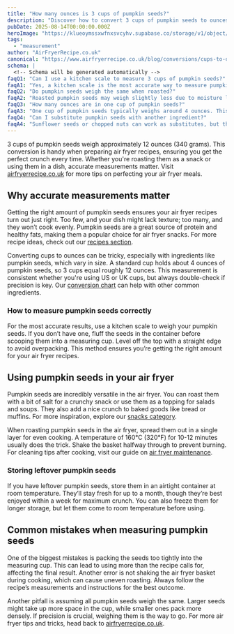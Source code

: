 ```yaml
---
title: "How many ounces is 3 cups of pumpkin seeds?"
description: "Discover how to convert 3 cups of pumpkin seeds to ounces for perfect air fryer recipes every time. Get accurate measurements in seconds!"
pubDate: 2025-08-14T00:00:00.000Z
heroImage: "https://klueoymssxwfnxsvcyhv.supabase.co/storage/v1/object/public/Shmucket/how-many-ounces-is-3-cups-of-pumpkin-seeds.webp"
tags:
  - "measurement"
author: "AirFryerRecipe.co.uk"
canonical: "https://www.airfryerrecipe.co.uk/blog/conversions/cups-to-ounces/how-many-ounces-is-3-cups-of-pumpkin-seeds"
schema: |
  <!-- Schema will be generated automatically -->
faqQ1: "Can I use a kitchen scale to measure 3 cups of pumpkin seeds?"
faqA1: "Yes, a kitchen scale is the most accurate way to measure pumpkin seeds. Simply set your scale to ounces, and weigh out 12 ounces for 3 cups. This method eliminates any guesswork and ensures perfect results every time."
faqQ2: "Do pumpkin seeds weigh the same when roasted?"
faqA2: "Roasted pumpkin seeds may weigh slightly less due to moisture loss during cooking. However, the difference is minimal, so you can still use the same measurements for raw or roasted seeds in recipes. Just keep an eye on cooking times to avoid over-browning."
faqQ3: "How many ounces are in one cup of pumpkin seeds?"
faqA3: "One cup of pumpkin seeds typically weighs around 4 ounces. This measurement is consistent for most recipes, whether you're using them raw or roasted. Always fluff the seeds before measuring to avoid packing too many into the cup."
faqQ4: "Can I substitute pumpkin seeds with another ingredient?"
faqA4: "Sunflower seeds or chopped nuts can work as substitutes, but they may alter the texture and flavour of your dish. Adjust measurements accordingly, as different seeds have varying weights per cup. Check our conversion chart for precise alternatives."
---
```

<p>3 cups of pumpkin seeds weigh approximately 12 ounces (340 grams). This conversion is handy when preparing air fryer recipes, ensuring you get the perfect crunch every time. Whether you're roasting them as a snack or using them in a dish, accurate measurements matter. Visit <a href=https://www.airfryerrecipe.co.uk>airfryerrecipe.co.uk</a> for more tips on perfecting your air fryer meals.</p>

<h2>Why accurate measurements matter</h2>
<p>Getting the right amount of pumpkin seeds ensures your air fryer recipes turn out just right. Too few, and your dish might lack texture; too many, and they won’t cook evenly. Pumpkin seeds are a great source of protein and healthy fats, making them a popular choice for air fryer snacks. For more recipe ideas, check out our <a href=https://www.airfryerrecipe.co.uk/recipes>recipes section</a>.</p>

<p>Converting cups to ounces can be tricky, especially with ingredients like pumpkin seeds, which vary in size. A standard cup holds about 4 ounces of pumpkin seeds, so 3 cups equal roughly 12 ounces. This measurement is consistent whether you're using US or UK cups, but always double-check if precision is key. Our <a href=https://www.airfryerrecipe.co.uk/air-fryer-conversion-chart>conversion chart</a> can help with other common ingredients.</p>

<h3>How to measure pumpkin seeds correctly</h3>
<p>For the most accurate results, use a kitchen scale to weigh your pumpkin seeds. If you don’t have one, fluff the seeds in the container before scooping them into a measuring cup. Level off the top with a straight edge to avoid overpacking. This method ensures you’re getting the right amount for your air fryer recipes.</p>

<h2>Using pumpkin seeds in your air fryer</h2>
<p>Pumpkin seeds are incredibly versatile in the air fryer. You can roast them with a bit of salt for a crunchy snack or use them as a topping for salads and soups. They also add a nice crunch to baked goods like bread or muffins. For more inspiration, explore our <a href=https://www.airfryerrecipe.co.uk/recipe-category/snacks>snacks category</a>.</p>

<p>When roasting pumpkin seeds in the air fryer, spread them out in a single layer for even cooking. A temperature of 160°C (320°F) for 10-12 minutes usually does the trick. Shake the basket halfway through to prevent burning. For cleaning tips after cooking, visit our guide on <a href=https://www.airfryerrecipe.co.uk/air-fryer-cleaner>air fryer maintenance</a>.</p>

<h3>Storing leftover pumpkin seeds</h3>
<p>If you have leftover pumpkin seeds, store them in an airtight container at room temperature. They’ll stay fresh for up to a month, though they’re best enjoyed within a week for maximum crunch. You can also freeze them for longer storage, but let them come to room temperature before using.</p>

<h2>Common mistakes when measuring pumpkin seeds</h2>
<p>One of the biggest mistakes is packing the seeds too tightly into the measuring cup. This can lead to using more than the recipe calls for, affecting the final result. Another error is not shaking the air fryer basket during cooking, which can cause uneven roasting. Always follow the recipe’s measurements and instructions for the best outcome.</p>

<p>Another pitfall is assuming all pumpkin seeds weigh the same. Larger seeds might take up more space in the cup, while smaller ones pack more densely. If precision is crucial, weighing them is the way to go. For more air fryer tips and tricks, head back to <a href=https://www.airfryerrecipe.co.uk>airfryerrecipe.co.uk</a>.</p>
